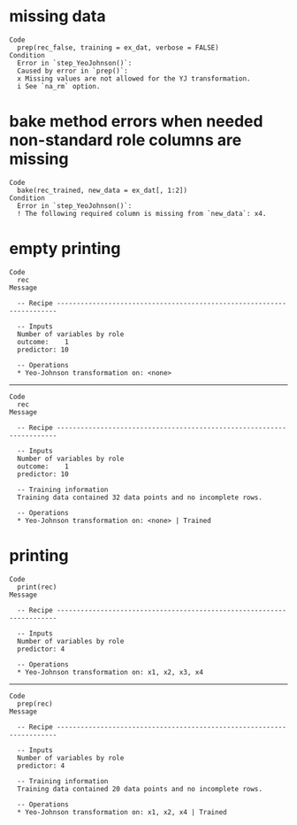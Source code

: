 # missing data

    Code
      prep(rec_false, training = ex_dat, verbose = FALSE)
    Condition
      Error in `step_YeoJohnson()`:
      Caused by error in `prep()`:
      x Missing values are not allowed for the YJ transformation.
      i See `na_rm` option.

# bake method errors when needed non-standard role columns are missing

    Code
      bake(rec_trained, new_data = ex_dat[, 1:2])
    Condition
      Error in `step_YeoJohnson()`:
      ! The following required column is missing from `new_data`: x4.

# empty printing

    Code
      rec
    Message
      
      -- Recipe ----------------------------------------------------------------------
      
      -- Inputs 
      Number of variables by role
      outcome:    1
      predictor: 10
      
      -- Operations 
      * Yeo-Johnson transformation on: <none>

---

    Code
      rec
    Message
      
      -- Recipe ----------------------------------------------------------------------
      
      -- Inputs 
      Number of variables by role
      outcome:    1
      predictor: 10
      
      -- Training information 
      Training data contained 32 data points and no incomplete rows.
      
      -- Operations 
      * Yeo-Johnson transformation on: <none> | Trained

# printing

    Code
      print(rec)
    Message
      
      -- Recipe ----------------------------------------------------------------------
      
      -- Inputs 
      Number of variables by role
      predictor: 4
      
      -- Operations 
      * Yeo-Johnson transformation on: x1, x2, x3, x4

---

    Code
      prep(rec)
    Message
      
      -- Recipe ----------------------------------------------------------------------
      
      -- Inputs 
      Number of variables by role
      predictor: 4
      
      -- Training information 
      Training data contained 20 data points and no incomplete rows.
      
      -- Operations 
      * Yeo-Johnson transformation on: x1, x2, x4 | Trained

